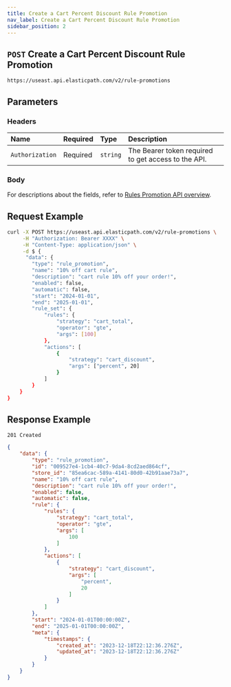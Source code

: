 ```yaml
---
title: Create a Cart Percent Discount Rule Promotion
nav_label: Create a Cart Percent Discount Rule Promotion
sidebar_position: 2
---
```


## `POST` Create a Cart Percent Discount Rule Promotion

```http
https://useast.api.elasticpath.com/v2/rule-promotions
```

## Parameters

### Headers

| Name            | Required | Type     | Description                          |
|:----------------|:---------|:---------|:-------------------------------------|
| `Authorization` | Required | `string` | The Bearer token required to get access to the API. |

### Body

For descriptions about the fields, refer to [Rules Promotion API overview](/docs/rule-promotions/rule-promotions-api/rule-promotions-api-overview).

## Request Example

```bash
curl -X POST https://useast.api.elasticpath.com/v2/rule-promotions \
     -H "Authorization: Bearer XXXX" \
     -H "Content-Type: application/json" \
     -d $ {
      "data": {
        "type": "rule_promotion",
        "name": "10% off cart rule",
        "description": "cart rule 10% off your order!",
        "enabled": false,
        "automatic": false,
        "start": "2024-01-01",
        "end": "2025-01-01",
        "rule_set": {
            "rules": {
                "strategy": "cart_total",
                "operator": "gte",
                "args": [100]
            },
            "actions": [
                {
                    "strategy": "cart_discount",
                    "args": ["percent", 20]
                }
            ]
        }
    }
}
```

## Response Example

`201 Created`

```json
{
    "data": {
        "type": "rule_promotion",
        "id": "009527e4-1cb4-40c7-9da4-8cd2aed864cf",
        "store_id": "85ea6cac-589a-4141-80d0-42b91aae73a7",
        "name": "10% off cart rule",
        "description": "cart rule 10% off your order!",
        "enabled": false,
        "automatic": false,
        "rule": {
            "rules": {
                "strategy": "cart_total",
                "operator": "gte",
                "args": [
                    100
                ]
            },
            "actions": [
                {
                    "strategy": "cart_discount",
                    "args": [
                        "percent",
                        20
                    ]
                }
            ]
        },
        "start": "2024-01-01T00:00:00Z",
        "end": "2025-01-01T00:00:00Z",
        "meta": {
            "timestamps": {
                "created_at": "2023-12-18T22:12:36.276Z",
                "updated_at": "2023-12-18T22:12:36.276Z"
            }
        }
    }
}
```
